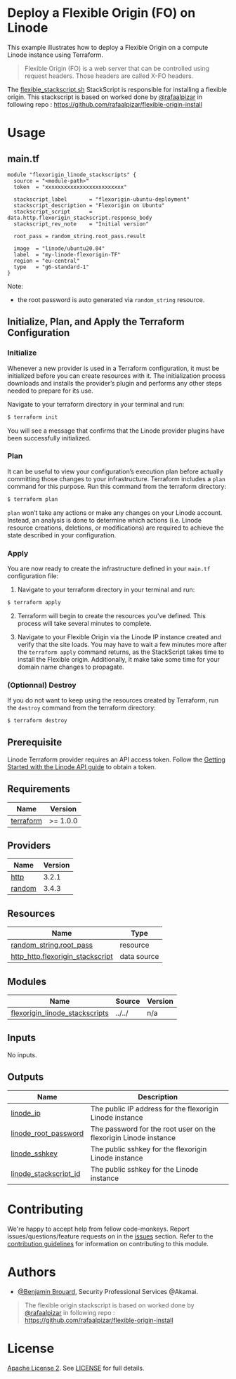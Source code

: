 # Deploy a Flexible Origin (FO) on Linode

This example illustrates how to deploy a Flexible Origin on a compute Linode instance using Terraform.

> Flexible Origin (FO) is a web server that can be controlled using request headers. Those headers are called X-FO headers.

The [flexible_stackscript.sh](./flexible_stackscript.sh) StackScript is responsible for installing a flexible origin.
This stackscript is based on worked done by [@rafaalpizar](https://github.com/rafaalpizar) in following repo : https://github.com/rafaalpizar/flexible-origin-install

# Usage

## main.tf

```hcl
module "flexorigin_linode_stackscripts" {
  source = "<module-path>"
  token  = "xxxxxxxxxxxxxxxxxxxxxxxxx"

  stackscript_label       = "flexorigin-ubuntu-deployment"
  stackscript_description = "Flexorigin on Ubuntu"
  stackscript_script      = data.http.flexorigin_stackscript.response_body
  stackscript_rev_note    = "Initial version"

  root_pass = random_string.root_pass.result
  
  image  = "linode/ubuntu20.04"
  label  = "my-linode-flexorigin-TF"
  region = "eu-central"
  type   = "g6-standard-1"
}

```
Note: 
- the root password is auto generated via `random_string` resource.


## Initialize, Plan, and Apply the Terraform Configuration

### Initialize

Whenever a new provider is used in a Terraform configuration, it must be initialized before you can create resources with it. The initialization process downloads and installs the provider’s plugin and performs any other steps needed to prepare for its use.

Navigate to your terraform directory in your terminal and run:
```bash
$ terraform init
```
You will see a message that confirms that the Linode provider plugins have been successfully initialized.

### Plan

It can be useful to view your configuration’s execution plan before actually committing those changes to your infrastructure. Terraform includes a `plan` command for this purpose. Run this command from the terraform directory:
```bash
$ terraform plan
```
`plan` won’t take any actions or make any changes on your Linode account. Instead, an analysis is done to determine which actions (i.e. Linode resource creations, deletions, or modifications) are required to achieve the state described in your configuration.

### Apply
You are now ready to create the infrastructure defined in your `main.tf` configuration file:

1. Navigate to your terraform directory in your terminal and run:
```bash
$ terraform apply
```
2. Terraform will begin to create the resources you’ve defined. This process will take several minutes to complete. 

3. Navigate to your Flexible Origin via the Linode IP instance created and verify that the site loads. You may have to wait a few minutes more after the `terraform apply` command returns, as the StackScript takes time to install the Flexible origin. Additionally, it make take some time for your domain name changes to propagate.


### (Optionnal) Destroy
If you do not want to keep using the resources created by Terraform, run the `destroy` command from the terraform directory:
```bash
$ terraform destroy
```


## Prerequisite
Linode Terraform provider requires an API access token. Follow the [Getting Started with the Linode API guide](https://www.linode.com/docs/products/tools/api/get-started/#get-an-access-token) to obtain a token.

<!-- BEGIN_AUTOMATED_TF_DOCS_BLOCK -->
## Requirements

| Name | Version |
|------|---------|
| <a name="requirement_terraform"></a> [terraform](#requirement\_terraform) | >= 1.0.0 |

## Providers

| Name | Version |
|------|---------|
| <a name="provider_http"></a> [http](#provider\_http) | 3.2.1 |
| <a name="provider_random"></a> [random](#provider\_random) | 3.4.3 |

## Resources

| Name | Type |
|------|------|
| [random_string.root_pass](https://registry.terraform.io/providers/hashicorp/random/latest/docs/resources/string) | resource |
| [http_http.flexorigin_stackscript](https://registry.terraform.io/providers/hashicorp/http/latest/docs/data-sources/http) | data source |

## Modules

| Name | Source | Version |
|------|--------|---------|
| <a name="module_flexorigin_linode_stackscripts"></a> [flexorigin\_linode\_stackscripts](#module\_flexorigin\_linode\_stackscripts) | ../../ | n/a |

## Inputs

No inputs.

## Outputs

| Name | Description |
|------|-------------|
| <a name="output_linode_ip"></a> [linode\_ip](#output\_linode\_ip) | The public IP address for the flexorigin Linode instance |
| <a name="output_linode_root_password"></a> [linode\_root\_password](#output\_linode\_root\_password) | The password for the root user on the flexorigin Linode instance |
| <a name="output_linode_sshkey"></a> [linode\_sshkey](#output\_linode\_sshkey) | The public sshkey for the flexorigin Linode instance |
| <a name="output_linode_stackscript_id"></a> [linode\_stackscript\_id](#output\_linode\_stackscript\_id) | The public sshkey for the Linode instance |

# Contributing

We're happy to accept help from fellow code-monkeys.
Report issues/questions/feature requests on in the [issues](https://github.com/brrbrr/terraform-akamai-core-new-security-configuration/issues) section.
Refer to the [contribution guidelines](./contributing.md) for information on contributing to this module.

# Authors

- [@Benjamin Brouard](https://www.github.com/brrbrr), Security Professional Services @Akamai.

> The flexible origin stackscript is based on worked done by [@rafaalpizar](https://github.com/rafaalpizar) in following repo : https://github.com/rafaalpizar/flexible-origin-install


# License

[Apache License 2](https://choosealicense.com/licenses/apache-2.0/). See [LICENSE](./LICENSE.md) for full details.
<!-- END_AUTOMATED_TF_DOCS_BLOCK -->